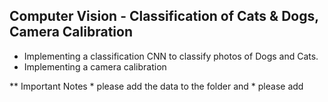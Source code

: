 ## Computer Vision  - Classification of Cats & Dogs, Camera Calibration

* Implementing a classification CNN to classify photos of Dogs and Cats.
* Implementing a camera calibration

** Important Notes
    * please add the data to the folder and
    * please add